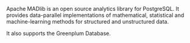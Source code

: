 Apache MADlib is an open source analytics library for PostgreSQL. It provides data-parallel implementations of mathematical, statistical and machine-learning
methods for structured and unstructured data.  

It also supports the Greenplum Database. 
